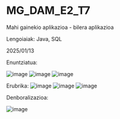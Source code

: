 # MG_DAM_E2_T7

Mahi gainekio aplikazioa  - bilera aplikazioa

Lengoiaiak: Java, SQL

2025/01/13

Enuntziatua:

![image](https://github.com/user-attachments/assets/9c29230d-6d22-4cd4-8c44-1dba3c175b6b)
![image](https://github.com/user-attachments/assets/4b610a17-2339-429a-98d8-faddccb0a913)
![image](https://github.com/user-attachments/assets/d54f9180-7cd5-47fc-8006-1224f1cfe13b)

Erubrika:
![image](https://github.com/user-attachments/assets/a51b9caf-f05f-48d9-a115-b6ebbb8933c3)
![image](https://github.com/user-attachments/assets/8c9fd467-a9df-42f0-877c-64aa843a2f6c)
![image](https://github.com/user-attachments/assets/fdd2917e-a9e1-4ea9-b784-d91852920dcf)





Denboralizazioa:

![image](https://github.com/user-attachments/assets/5587ac45-5e5d-4b97-a98c-129b8d0bc5ad)



